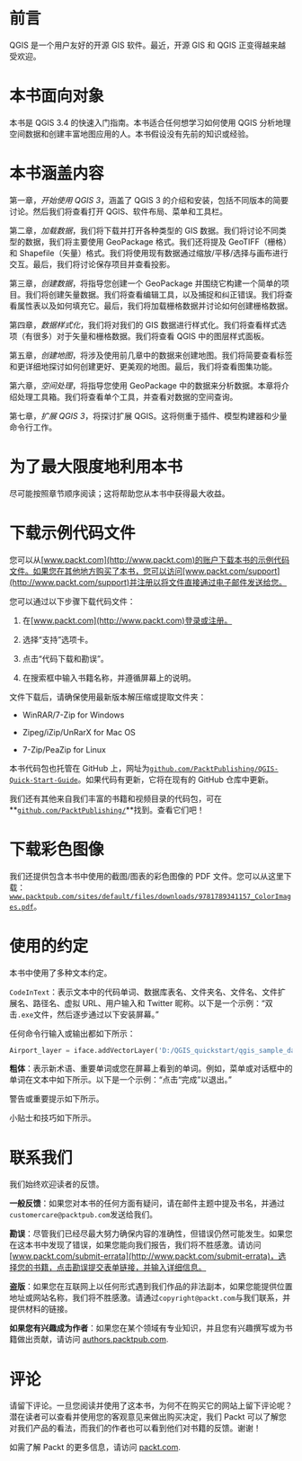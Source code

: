 # 前言

QGIS 是一个用户友好的开源 GIS 软件。最近，开源 GIS 和 QGIS 正变得越来越受欢迎。

# 本书面向对象

本书是 QGIS 3.4 的快速入门指南。本书适合任何想学习如何使用 QGIS 分析地理空间数据和创建丰富地图应用的人。本书假设没有先前的知识或经验。

# 本书涵盖内容

第一章，*开始使用 QGIS 3*，涵盖了 QGIS 3 的介绍和安装，包括不同版本的简要讨论。然后我们将查看打开 QGIS、软件布局、菜单和工具栏。

第二章，*加载数据*，我们将下载并打开各种类型的 GIS 数据。我们将讨论不同类型的数据，我们将主要使用 GeoPackage 格式。我们还将提及 GeoTIFF（栅格）和 Shapefile（矢量）格式。我们将使用现有数据通过缩放/平移/选择与画布进行交互。最后，我们将讨论保存项目并查看投影。

第三章，*创建数据*，将指导您创建一个 GeoPackage 并围绕它构建一个简单的项目。我们将创建矢量数据。我们将查看编辑工具，以及捕捉和纠正错误。我们将查看属性表以及如何填充它。最后，我们将加载栅格数据并讨论如何创建栅格数据。

第四章，*数据样式化*，我们将对我们的 GIS 数据进行样式化。我们将查看样式选项（有很多）对于矢量和栅格数据。我们将查看 QGIS 中的图层样式面板。

第五章，*创建地图*，将涉及使用前几章中的数据来创建地图。我们将简要查看标签和更详细地探讨如何创建更好、更美观的地图。最后，我们将查看图集功能。

第六章，*空间处理*，将指导您使用 GeoPackage 中的数据来分析数据。本章将介绍处理工具箱。我们将查看单个工具，并查看对数据的空间查询。

第七章，*扩展 QGIS 3*，将探讨扩展 QGIS。这将侧重于插件、模型构建器和少量命令行工作。

# 为了最大限度地利用本书

尽可能按照章节顺序阅读；这将帮助您从本书中获得最大收益。

# 下载示例代码文件

您可以从[www.packt.com](http://www.packt.com)的账户下载本书的示例代码文件。如果您在其他地方购买了本书，您可以访问[www.packt.com/support](http://www.packt.com/support)并注册以将文件直接通过电子邮件发送给您。

您可以通过以下步骤下载代码文件：

1.  在[www.packt.com](http://www.packt.com)登录或注册。

1.  选择“支持”选项卡。

1.  点击“代码下载和勘误”。

1.  在搜索框中输入书籍名称，并遵循屏幕上的说明。

文件下载后，请确保使用最新版本解压缩或提取文件夹：

+   WinRAR/7-Zip for Windows

+   Zipeg/iZip/UnRarX for Mac OS

+   7-Zip/PeaZip for Linux

本书代码包也托管在 GitHub 上，网址为[`github.com/PacktPublishing/QGIS-Quick-Start-Guide`](https://github.com/PacktPublishing/QGIS-Quick-Start-Guide)。如果代码有更新，它将在现有的 GitHub 仓库中更新。

我们还有其他来自我们丰富的书籍和视频目录的代码包，可在**[`github.com/PacktPublishing/`](https://github.com/PacktPublishing/)**找到。查看它们吧！

# 下载彩色图像

我们还提供包含本书中使用的截图/图表的彩色图像的 PDF 文件。您可以从这里下载：[`www.packtpub.com/sites/default/files/downloads/9781789341157_ColorImages.pdf`](https://www.packtpub.com/sites/default/files/downloads/9781789341157_ColorImages.pdf)。

# 使用的约定

本书中使用了多种文本约定。

`CodeInText`：表示文本中的代码单词、数据库表名、文件夹名、文件名、文件扩展名、路径名、虚拟 URL、用户输入和 Twitter 昵称。以下是一个示例：“双击`.exe`文件，然后逐步通过以下安装屏幕。”

任何命令行输入或输出都如下所示：

```py
Airport_layer = iface.addVectorLayer('D:/QGIS_quickstart/qgis_sample_data/shapefiles/airports.shp','airports','ogr')
```

**粗体**：表示新术语、重要单词或您在屏幕上看到的单词。例如，菜单或对话框中的单词在文本中如下所示。以下是一个示例：“点击“完成”以退出。”

警告或重要提示如下所示。

小贴士和技巧如下所示。

# 联系我们

我们始终欢迎读者的反馈。

**一般反馈**：如果您对本书的任何方面有疑问，请在邮件主题中提及书名，并通过`customercare@packtpub.com`发送给我们。

**勘误**：尽管我们已经尽最大努力确保内容的准确性，但错误仍然可能发生。如果您在这本书中发现了错误，如果您能向我们报告，我们将不胜感激。请访问[www.packt.com/submit-errata](http://www.packt.com/submit-errata)，选择您的书籍，点击勘误提交表单链接，并输入详细信息。

**盗版**：如果您在互联网上以任何形式遇到我们作品的非法副本，如果您能提供位置地址或网站名称，我们将不胜感激。请通过`copyright@packt.com`与我们联系，并提供材料的链接。

**如果您有兴趣成为作者**：如果您在某个领域有专业知识，并且您有兴趣撰写或为书籍做出贡献，请访问 [authors.packtpub.com](http://authors.packtpub.com/).

# 评论

请留下评论。一旦您阅读并使用了这本书，为何不在购买它的网站上留下评论呢？潜在读者可以查看并使用您的客观意见来做出购买决定，我们 Packt 可以了解您对我们产品的看法，而我们的作者也可以看到他们对书籍的反馈。谢谢！

如需了解 Packt 的更多信息，请访问 [packt.com](http://www.packt.com/).
